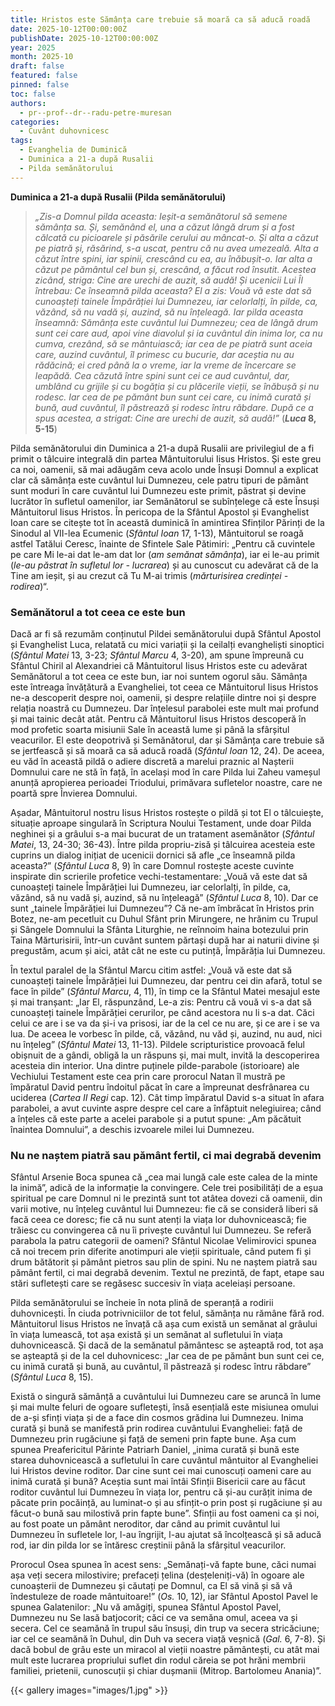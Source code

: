 ```yaml
---
title: Hristos este Sămânța care trebuie să moară ca să aducă roadă
date: 2025-10-12T00:00:00Z
publishDate: 2025-10-12T00:00:00Z
year: 2025
month: 2025-10
draft: false
featured: false
pinned: false
toc: false
authors:
  - pr--prof--dr--radu-petre-muresan
categories:
  - Cuvânt duhovnicesc
tags:
  - Evanghelia de Duminică
  - Duminica a 21-a după Rusalii 
  - Pilda semănătorului
---
```

**Duminica a 21-a după Rusalii (Pilda semănătorului)**

> _„Zis-a Domnul pilda aceasta: Ieșit-a semănătorul să semene sămânța sa. Și, semănând el, una a căzut lângă drum și a fost călcată cu picioarele și păsările cerului au mâncat-o. Și alta a căzut pe piatră și, răsărind, s-a uscat, pentru că nu avea umezeală. Alta a căzut între spini, iar spinii, crescând cu ea, au înăbușit-o. Iar alta a căzut pe pământul cel bun și, crescând, a făcut rod însutit. Acestea zicând, striga: Cine are urechi de auzit, să audă! Și ucenicii Lui Îl întrebau: Ce înseamnă pilda aceasta? El a zis: Vouă vă este dat să cunoașteți tainele Împărăției lui Dumnezeu, iar celorlalți, în pilde, ca, văzând, să nu vadă și, auzind, să nu înțeleagă. Iar pilda aceasta înseamnă: Sămânța este cuvântul lui Dumnezeu; cea de lângă drum sunt cei care aud, apoi vine diavolul și ia cuvântul din inima lor, ca nu cumva, crezând, să se mântuiască; iar cea de pe piatră sunt aceia care, auzind cuvântul, îl primesc cu bucurie, dar aceștia nu au rădăcină; ei cred până la o vreme, iar la vreme de încercare se leapădă. Cea căzută între spini sunt cei ce aud cuvântul, dar, umblând cu grijile și cu bogăția și cu plăcerile vieții, se înăbușă și nu rodesc. Iar cea de pe pământ bun sunt cei care, cu inimă curată și bună, aud cuvântul, îl păstrează și rodesc întru răbdare. După ce a spus acestea, a strigat: Cine are urechi de auzit, să audă!”_ (**_Luca_ 8, 5-15**)

Pilda semănătorului din Duminica a 21-a după Rusalii are privilegiul de a fi primit o tâlcuire integrală din partea Mântuitorului Iisus Hristos. Și este greu ca noi, oamenii, să mai adăugăm ceva acolo unde Însuși Domnul a explicat clar că sămânța este cuvântul lui Dumnezeu, cele patru tipuri de pământ sunt moduri în care cuvântul lui Dumnezeu este primit, păstrat și devine lucrător în sufletul oamenilor, iar Semănătorul se subînțelege că este Însuși Mântuitorul Iisus Hristos. În pericopa de la Sfântul Apostol și Evanghelist Ioan care se citește tot în această duminică în amintirea Sfinților Părinți de la Sinodul al VII-lea Ecumenic (_Sfântul Ioan_ 17, 1-13), Mântuitorul se roagă astfel Tatălui Ceresc, înainte de Sfintele Sale Pătimiri: „Pentru că cuvintele pe care Mi le-ai dat le-am dat lor (_am semănat sămânța_), iar ei le-au primit (_le-au păstrat în sufletul lor - lucrarea_) și au cunoscut cu adevărat că de la Tine am ieșit, și au crezut că Tu M-ai trimis (_mărturisirea credinței - rodirea_)“.

### Semănătorul a tot ceea ce este bun

Dacă ar fi să rezumăm conținutul Pildei semănătorului după Sfântul Apostol și Evanghelist Luca, relatată cu mici variații și la ceilalți evangheliști sinoptici (_Sfântul Matei_ 13, 3-23; _Sfântul Marcu_ 4, 3-20), am spune împreună cu Sfântul Chiril al Alexandriei că Mântuitorul Iisus Hristos este cu adevărat Semănătorul a tot ceea ce este bun, iar noi suntem ogorul său. Sămânța este întreaga învățătură a Evangheliei, tot ceea ce Mântuitorul Iisus Hristos ne-a descoperit despre noi, oamenii, și despre relațiile dintre noi și despre relația noastră cu Dumnezeu. Dar înțelesul parabolei este mult mai profund și mai tainic decât atât. Pentru că Mântuitorul Iisus Hristos descoperă în mod profetic soarta misiunii Sale în această lume și până la sfârșitul veacurilor. El este deopotrivă și Semănătorul, dar și Sămânța care trebuie să se jertfească și să moară ca să aducă roadă (_Sfântul Ioan_ 12, 24). De aceea, eu văd în această pildă o adiere discretă a marelui praznic al Nașterii Domnului care ne stă în față, în același mod în care Pilda lui Zaheu vameșul anunță apropierea perioadei Triodului, primăvara sufletelor noastre, care ne poartă spre Învierea Domnului.

Așadar, Mântuitorul nostru Iisus Hristos rostește o pildă și tot El o tâlcuiește, situație aproape singulară în Scriptura Noului Testament, unde doar Pilda neghinei și a grâului s-a mai bucurat de un tratament asemănător (_Sfântul Matei_, 13, 24-30; 36-43). Între pilda propriu-zisă și tâlcuirea acesteia este cuprins un dialog inițiat de ucenicii dornici să afle „ce înseamnă pilda aceasta?” (_Sfântul Luca_ 8, 9) în care Domnul rostește aceste cuvinte inspirate din scrierile profetice vechi-testamentare: „Vouă vă este dat să cunoașteți tainele Împărăției lui Dumnezeu, iar celorlalți, în pilde, ca, văzând, să nu vadă și, auzind, să nu înțeleagă” (_Sfântul Luca_ 8, 10). Dar ce sunt „tainele Împărăției lui Dumnezeu”? Că ne-am îmbrăcat în Hristos prin Botez, ne-am pecetluit cu Duhul Sfânt prin Mirungere, ne hrănim cu Trupul și Sângele Domnului la Sfânta Liturghie, ne reînnoim haina botezului prin Taina Mărturisirii, într-un cuvânt suntem părtași după har ai naturii divine și pregustăm, acum și aici, atât cât ne este cu putință, Împărăția lui Dumnezeu.

În textul paralel de la Sfântul Marcu citim astfel: „Vouă vă este dat să cunoașteți tainele Împărăției lui Dumnezeu, dar pentru cei din afară, totul se face în pilde” (_Sfântul Marcu_, 4, 11), în timp ce la Sfântul Matei mesajul este și mai tranșant: „Iar El, răspunzând, Le-a zis: Pentru că vouă vi s-a dat să cunoașteți tainele Împărăției cerurilor, pe când acestora nu li s-a dat. Căci celui ce are i se va da și-i va prisosi, iar de la cel ce nu are, și ce are i se va lua. De aceea le vorbesc în pilde, că, văzând, nu văd și, auzind, nu aud, nici nu înțeleg” (_Sfântul Matei_ 13, 11-13). Pildele scripturistice provoacă felul obișnuit de a gândi, obligă la un răspuns și, mai mult, invită la descoperirea acesteia din interior. Una dintre puținele pilde-parabole (istorioare) ale Vechiului Testament este cea prin care prorocul Natan îl mustră pe împăratul David pentru îndoitul păcat în care a împreunat desfrânarea cu uciderea (_Cartea II Regi_ cap. 12). Cât timp împăratul David s-a situat în afara parabolei, a avut cuvinte aspre despre cel care a înfăptuit nelegiuirea; când a înțeles că este parte a acelei parabole și a putut spune: „Am păcătuit înaintea Domnului”, a deschis izvoarele milei lui Dumnezeu.

### Nu ne naștem piatră sau pământ fertil, ci mai degrabă devenim

Sfântul Arsenie Boca spunea că „cea mai lungă cale este calea de la minte la inimă”, adică de la informație la convingere. Cele trei posibilități de a eșua spiritual pe care Domnul ni le prezintă sunt tot atâtea dovezi că oamenii, din varii motive, nu înțeleg cuvântul lui Dumnezeu: fie că se consideră liberi să facă ceea ce doresc; fie că nu sunt atenți la viața lor duhovnicească; fie trăiesc cu convingerea că nu îi privește cuvântul lui Dumnezeu. Se referă parabola la patru categorii de oameni? Sfântul Nicolae Velimirovici spunea că noi trecem prin diferite anotimpuri ale vieții spirituale, când putem fi și drum bătătorit și pământ pietros sau plin de spini. Nu ne naștem piatră sau pământ fertil, ci mai degrabă devenim. Textul ne prezintă, de fapt, etape sau stări sufletești care se regăsesc succesiv în viața aceleiași persoane.

Pilda semănătorului se încheie în nota plină de speranță a rodirii duhovnicești. În ciuda potrivniciilor de tot felul, sămânța nu rămâne fără rod. Mântuitorul Iisus Hristos ne învață că așa cum există un semănat al grâului în viața lumească, tot așa există și un semănat al sufletului în viața duhovnicească. Și dacă de la semănatul pământesc se așteaptă rod, tot așa se așteaptă și de la cel duhovnicesc: „Iar cea de pe pământ bun sunt cei ce, cu inimă curată și bună, au cuvântul, îl păstrează și rodesc întru răbdare” (_Sfântul Luca_ 8, 15).

Există o singură sămânță a cuvântului lui Dumnezeu care se aruncă în lume și mai multe feluri de ogoare sufletești, însă esențială este misiunea omului de a-și sfinți viața și de a face din cosmos grădina lui Dumnezeu. Inima curată și bună se manifestă prin rodirea cuvântului Evangheliei: față de Dumnezeu prin rugăciune și față de semeni prin fapte bune. Așa cum spunea Preafericitul Părinte Patriarh Daniel, „inima curată și bună este starea duhovnicească a sufletului în care cuvântul mântuitor al Evangheliei lui Hristos devine roditor. Dar cine sunt cei mai cunoscuți oameni care au inimă curată și bună? Aceștia sunt mai întâi Sfinții Bisericii care au făcut roditor cuvântul lui Dumnezeu în viața lor, pentru că și-au curățit inima de păcate prin pocăință, au luminat-o și au sfințit-o prin post și rugăciune și au făcut-o bună sau milostivă prin fapte bune”. Sfinții au fost oameni ca și noi, au fost poate un pământ neroditor, dar când au primit cuvântul lui Dumnezeu în sufletele lor, l-au îngrijit, l-au ajutat să încolțească și să aducă rod, iar din pilda lor se întăresc creștinii până la sfârșitul veacurilor.

Prorocul Osea spunea în acest sens: „Semănați-vă fapte bune, căci numai așa veți secera milostivire; prefaceți țelina (desțeleniți-vă) în ogoare ale cunoașterii de Dumnezeu și căutați pe Domnul, ca El să vină și să vă îndestuleze de roade mântuitoare!” (_Os._ 10, 12), iar Sfântul Apostol Pavel le spunea Galatenilor: „Nu vă amăgiți, spunea Sfântul Apostol Pavel, Dumnezeu nu Se lasă batjocorit; căci ce va semăna omul, aceea va și secera. Cel ce seamănă în trupul său însuși, din trup va secera stricăciune; iar cel ce seamănă în Duhul, din Duh va secera viață veșnică (_Gal._ 6, 7-8). Și dacă bobul de grâu este un miracol al vieții noastre pământești, cu atât mai mult este lucrarea propriului suflet din rodul căreia se pot hrăni membrii familiei, prietenii, cunoscuții și chiar dușmanii (Mitrop. Bartolomeu Anania)”.

{{< gallery images="images/1.jpg" >}}